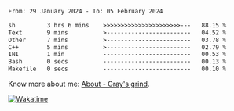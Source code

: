 <!--START_SECTION:waka-->

```txt
From: 29 January 2024 - To: 05 February 2024

sh         3 hrs 6 mins    >>>>>>>>>>>>>>>>>>>>>>---   88.15 %
Text       9 mins          >------------------------   04.52 %
Other      7 mins          >------------------------   03.78 %
C++        5 mins          >------------------------   02.79 %
INI        1 min           -------------------------   00.53 %
Bash       0 secs          -------------------------   00.13 %
Makefile   0 secs          -------------------------   00.10 %
```

<!--END_SECTION:waka-->

<!-- [![grayxu's github stats](https://github-readme-stats.vercel.app/api?username=grayxu&count_private=true&show_icons=true)](https://github.com/grayxu) -->

Know more about me: [About - Gray's grind](https://www.grayxu.cn/).
<p align="left">
  <a href="https://wakatime.com/@grayxu" target="_blank">
    <img alt="Wakatime" src="https://wakatime.com/badge/user/c69eb31e-43a1-463f-8968-c3449e386f57.svg"/>
  </a>
</p>

